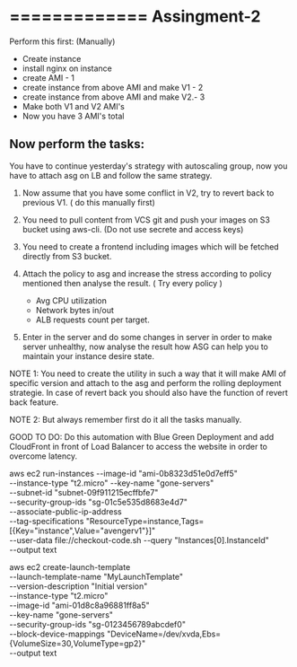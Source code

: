 =============
Assingment-2
=============
                                                   
Perform this first: (Manually)
- Create instance
- install nginx on instance 
- create AMI - 1
- create instance from above AMI and make V1 - 2
- create instance from above AMI and make V2.- 3
- Make both V1 and V2 AMI's 
- Now you have 3 AMI's total 

## Now perform the tasks:

You have to continue yesterday's strategy with autoscaling group, now you have to attach asg on LB and follow the same strategy. 

1. Now assume that you have some conflict in V2, try to revert back to previous V1. ( do this manually first)
 
2. You need to pull content from VCS git and push your images on S3 bucket using aws-cli. (Do not use secrete and access keys)

3. You need to create a frontend including images which will be fetched directly from S3 bucket. 

4. Attach the policy to asg and increase the stress according to policy mentioned then analyse the result. ( Try every policy )
    - Avg CPU utilization
    - Network bytes in/out
    - ALB requests count per target.

5. Enter in the server and do some changes in server in order to make server unhealthy, now analyse the result how ASG can help you to maintain your instance desire state.

NOTE 1: You need to create the utility in such a way that it will make AMI of specific version and attach to the asg and perform the rolling deployment strategie. In case of revert back you should also have the function of revert back feature. 

NOTE 2: But always remember first do it all the tasks manually.

GOOD TO DO:
Do this automation with Blue Green Deployment and add CloudFront in front of Load Balancer to access the website in order to overcome latency.


aws ec2 run-instances --image-id "ami-0b8323d51e0d7eff5" \
--instance-type "t2.micro" --key-name "gone-servers" \
--subnet-id "subnet-09f911215ecffbfe7" \
--security-group-ids "sg-01c5e535d8683e4d7" \
--associate-public-ip-address \
--tag-specifications "ResourceType=instance,Tags=[{Key=\"instance\",Value=\"avengerv1\"}]" \
--user-data file://checkout-code.sh
--query "Instances[0].InstanceId" \
--output text

aws ec2 create-launch-template \
--launch-template-name "MyLaunchTemplate" \
--version-description "Initial version" \
--instance-type "t2.micro" \
--image-id "ami-01d8c8a96881ff8a5" \
--key-name "gone-servers" \
--security-group-ids "sg-0123456789abcdef0" \
--block-device-mappings "DeviceName=/dev/xvda,Ebs={VolumeSize=30,VolumeType=gp2}"\
--output text
